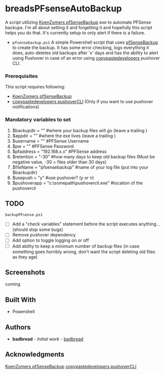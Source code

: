 # breadsPFsenseAutoBackup

A script utilizing [KoenZomers pfSenseBackup](https://github.com/KoenZomers/pfSenseBackup) exe to automate PFSense backups. 
I'm all about setting it and forgetting it and hopefully this script helps you do that. It's currently setup to only alert if there is a failure.

- ```pfsensebackup.ps1``` A simple Powershell script that uses [pfSenseBackup](https://github.com/KoenZomers/pfSenseBackup) to create the backup. It has some error checking, logs everything it does, auto-deletes old backups after 'x' days and has the ability to alert using Pushover in case of an error using [copypastedevelopers](https://github.com/copypastedeveloper/PushoverCli) pushover CLI. 

### Prerequisites

This script requires following:
- [KoenZomers pfSenseBackup](https://github.com/KoenZomers/pfSenseBackup)
- [copypastedevelopers pushoverCLI](https://github.com/copypastedeveloper/PushoverCli) (Only if you want to use pushover notifications)

### Mandatory variables to set
1. $backupdir = "\" #where your backup files will go (leave a trailing \)
2. $appdir = "\" #where the exe lives (leave a trailing \)
3. $username = "" #PFSense Username
4. $pw = "" #PFSense Password
5. $pfaddress = "192.168.x.x" #PFSense address
6. $retention = "-30" #how many days to keep old backup files (Must be negative value, -30 = files older than 30 days)
7. $fileName = "pfsensebackup" #name of your log file (put into your $backupdir)
8. $usepush = "y" #use pushover? (y or n)
9. $pushoverapp = "c:\somepath\pushovercli.exe" #location of the pushovercli

## TODO
```backupPFsense.ps1```
- [ ] Add a "check variables" statement before the script executes anything... (should stop some bugs)
- [ ] Remove pushover dependency
- [ ] Add option to toggle logging on or off
- [ ] Add ability to keep a minimum number of backup files (in case something goes horribly wrong, don't want the script deleting old files as they age)

## Screenshots
coming

## Built With
* Powershell

## Authors
* **badbread** - *Initial work* - [badbread](https://github.com/badbread)

## Acknowledgments
[KoenZomers pfSenseBackup](https://github.com/KoenZomers/pfSenseBackup)
[copypastedevelopers pushoverCLI](https://github.com/copypastedeveloper/PushoverCli)

